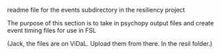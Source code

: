 readme file for the events subdirectory in the resiliency project

The purpose of this section is to take in psychopy output files and create event timing files for use in FSL

(Jack, the files are on ViDaL. Upload them from there. In the resil folder.)

